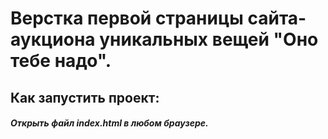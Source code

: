 # Верстка первой страницы сайта-аукциона уникальных вещей "Оно тебе надо".

## Как запустить проект:

##### Открыть файл index.html в любом браузере.
